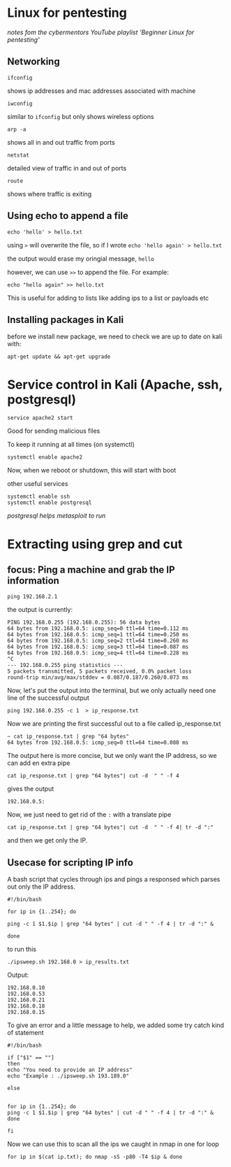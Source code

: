 # Linux for pentesting

*notes fom the cybermentors YouTube playlist 'Beginner Linux for pentesting'*

## Networking

```
ifconfig
```
shows ip addresses and mac addresses associated with machine

```
iwconfig
```
similar to ```ifconfig``` but only shows wireless options

```
arp -a
```
shows all in and out traffic from ports

```
netstat
```
detailed view of traffic in and out of ports

```
route
```
shows where traffic is exiting

## Using echo to append a file

```
echo 'hello' > hello.txt
```
using ```>``` will overwrite the file, so if I wrote ```echo 'hello again' > hello.txt```

the output would erase my oringial message, ```hello```

however, we can use ```>>``` to append the file. For example:

```
echo "hello again" >> hello.txt
```
This is useful for adding to lists like adding ips to a list or payloads etc

## Installing packages in Kali


before we install new package, we need to check we are up to date on kali with:
```
apt-get update && apt-get upgrade
```
# Service control in Kali (Apache, ssh, postgresql)

```
service apache2 start
```

Good for sending malicious files 

To keep it running at all times (on systemctl)

```
systemctl enable apache2
```

Now, when we reboot or shutdown, this will start with boot

other useful services
```
systemctl enable ssh
systemctl enable postgresql
```
*postgresql helps metasploit to run*

# Extracting using grep and cut

## focus: Ping a machine and grab the IP information

```
ping 192.168.2.1
```
the output is currently:
```
PING 192.168.0.255 (192.168.0.255): 56 data bytes
64 bytes from 192.168.0.5: icmp_seq=0 ttl=64 time=0.112 ms
64 bytes from 192.168.0.5: icmp_seq=1 ttl=64 time=0.250 ms
64 bytes from 192.168.0.5: icmp_seq=2 ttl=64 time=0.260 ms
64 bytes from 192.168.0.5: icmp_seq=3 ttl=64 time=0.087 ms
64 bytes from 192.168.0.5: icmp_seq=4 ttl=64 time=0.228 ms
^C
--- 192.168.0.255 ping statistics ---
5 packets transmitted, 5 packets received, 0.0% packet loss
round-trip min/avg/max/stddev = 0.087/0.187/0.260/0.073 ms
```
Now, let's put the output into the terminal, but we only actually need one line of the successful output

```
ping 192.168.0.255 -c 1  > ip_response.txt
```
Now we are printing the first successful out to a file called ip_response.txt

```
~ cat ip_response.txt | grep "64 bytes"
64 bytes from 192.168.0.5: icmp_seq=0 ttl=64 time=0.080 ms
```
The output here is more concise, but we only want the IP address, so we can add en extra pipe
```
cat ip_response.txt | grep "64 bytes"| cut -d  " " -f 4
```
gives the output
```
192.168.0.5:
```
Now, we just need to get rid of the ```:``` with a translate pipe

```
cat ip_response.txt | grep "64 bytes"| cut -d  " " -f 4| tr -d ":"
```
and then we get only the IP. 

## Usecase for scripting IP info

A bash script that cycles through ips and pings a responsed which parses out only the IP address.

```
#!/bin/bash

for ip in {1..254}; do

ping -c 1 $1.$ip | grep "64 bytes" | cut -d " " -f 4 | tr -d ":" &

done
```
to run this

```
./ipsweep.sh 192.168.0 > ip_results.txt
```
Output:
```
192.168.0.10
192.168.0.53
192.168.0.21
192.168.0.18
192.168.0.15
```

To give an error and a little message to help, we added some try catch kind of statement

```
#!/bin/bash

if ["$1" == ""]
then 
echo "You need to provide an IP address"
echo "Example : ./ipsweep.sh 193.189.0"

else 


for ip in {1..254}; do
ping -c 1 $1.$ip | grep "64 bytes" | cut -d " " -f 4 | tr -d ":" &
done

fi
```
Now we can use this to scan all the ips we caught in nmap in one for loop
```	
for ip in $(cat ip.txt); do nmap -sS -p80 -T4 $ip & done
```


